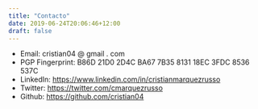 ```yaml
---
title: "Contacto"
date: 2019-06-24T20:06:46+12:00
draft: false
---
```

- Email: cristian04 @ gmail . com 
- PGP Fingerprint: B86D 21D0 2D4C BA67 7B35 8131 18EC 3FDC 8536 537C
- LinkedIn: https://www.linkedin.com/in/cristianmarquezrusso
- Twitter: https://twitter.com/cmarquezrusso
- Github: https://github.com/cristian04

